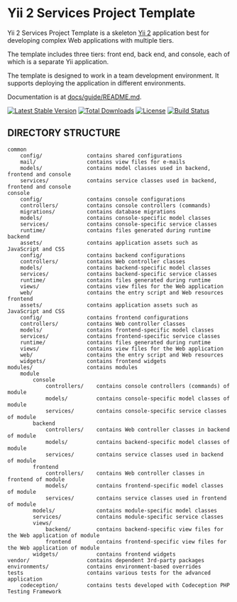 Yii 2 Services Project Template
===============================

Yii 2 Services Project Template is a skeleton [Yii 2](http://www.yiiframework.com/) application best for
developing complex Web applications with multiple tiers.

The template includes three tiers: front end, back end, and console, each of which
is a separate Yii application.

The template is designed to work in a team development environment. It supports
deploying the application in different environments.

Documentation is at [docs/guide/README.md](docs/guide/README.md).

[![Latest Stable Version](https://poser.pugx.org/phantom-d/yii2-app-services/v/stable.png)](https://packagist.org/packages/phantom-d/yii2-app-services)
[![Total Downloads](https://poser.pugx.org/phantom-d/yii2-app-services/downloads.png)](https://packagist.org/packages/phantom-d/yii2-app-services)
[![License](https://poser.pugx.org/clippings/phantom-pdf/license)](https://packagist.org/packages/clippings/phantom-pdf)
[![Build Status](https://travis-ci.org/phantom-d/yii2-app-services.svg?branch=master)](https://travis-ci.org/phantom-d/yii2-app-services)

DIRECTORY STRUCTURE
-------------------

```
common
    config/              contains shared configurations
    mail/                contains view files for e-mails
    models/              contains model classes used in backend, frontend and console
    services/            contains service classes used in backend, frontend and console
console
    config/              contains console configurations
    controllers/         contains console controllers (commands)
    migrations/          contains database migrations
    models/              contains console-specific model classes
    services/            contains console-specific service classes
    runtime/             contains files generated during runtime
backend
    assets/              contains application assets such as JavaScript and CSS
    config/              contains backend configurations
    controllers/         contains Web controller classes
    models/              contains backend-specific model classes
    services/            contains backend-specific service classes
    runtime/             contains files generated during runtime
    views/               contains view files for the Web application
    web/                 contains the entry script and Web resources
frontend
    assets/              contains application assets such as JavaScript and CSS
    config/              contains frontend configurations
    controllers/         contains Web controller classes
    models/              contains frontend-specific model classes
    services/            contains frontend-specific service classes
    runtime/             contains files generated during runtime
    views/               contains view files for the Web application
    web/                 contains the entry script and Web resources
    widgets/             contains frontend widgets
modules/                 contains modules
    module
        console
            controllers/    contains console controllers (commands) of module
            models/         contains console-specific model classes of module
            services/       contains console-specific service classes of module
        backend
            controllers/    contains Web controller classes in backend of module
            models/         contains backend-specific model classes of module
            services/       contains service classes used in backend of module
        frontend
            controllers/    contains Web controller classes in frontend of module
            models/         contains frontend-specific model classes of module
            services/       contains service classes used in frontend of module
        models/             contains module-specific model classes
        services/           contains module-specific service classes
        views/               
            backend/        contains backend-specific view files for the Web application of module
            frontend        contains frontend-specific view files for the Web application of module
        widgets/            contains frontend widgets
vendor/                  contains dependent 3rd-party packages
environments/            contains environment-based overrides
tests                    contains various tests for the advanced application
    codeception/         contains tests developed with Codeception PHP Testing Framework
```
